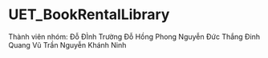 # UET_BookRentalLibrary

Thành viên nhóm:
Đỗ ĐÌnh Trường
Đỗ Hồng Phong
Nguyễn Đức Thắng
Đinh Quang Vũ
Trần Nguyễn Khánh Ninh
